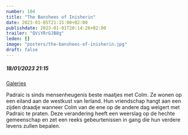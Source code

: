 ```yaml
---
number: 104
title: "The Banshees of Inisherin"
date: 2023-01-05T21:15:00+02:00
publishdate: 2023-01-01T20:14:26+02:00
trailer: "QViYRrGJB8g"
leden: []
image: "posters/the-banshees-of-inisherin.jpg"
draft: false
---
```


##### 18/01/2023 21:15

[Galeries](https://galeries.be/fr/the-banshees-of-inisherin/)

 Padraic is sinds mensenheugenis beste maatjes met Colm. Ze wonen op een eiland
 aan de westkust van Ierland.
 Hun vriendschap hangt aan een zijden draadje wanneer Colm van de ene op de andere dag weigert met Padraic te praten. Deze verandering heeft een weerslag op de hechte gemeenschap en zet een reeks gebeurtenissen in gang die hun verdere levens zullen bepalen.<!--more-->

